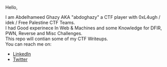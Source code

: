 Hello,

I am Abdelhameed Ghazy AKA "abdoghazy" a CTF player with 0xL4ugh / idek / Free Palestine CTF Teams. <br> 
I had Good experinece In Web & Machines and some Knowledge for DFIR, PWN, Reverse and Misc Challenges. <br>
This repo will contian some of my CTF Writeups.
<br>
You can reach me on:

- [LinkedIn](https://eg.linkedin.com/in/abdelhameed-ghazy-1a50b619a)
- [Twitter](https://twitter.com/abd0ghazy)
